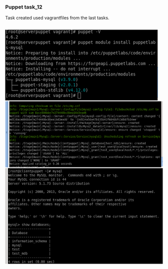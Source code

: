 ### Puppet task_12
Task created used vagrantfiles from the last tasks.
##
![](/sources/Screenshot.png)
![](/sources/Screenshot-1.png)
![](/sources/Screenshot-2.png)
